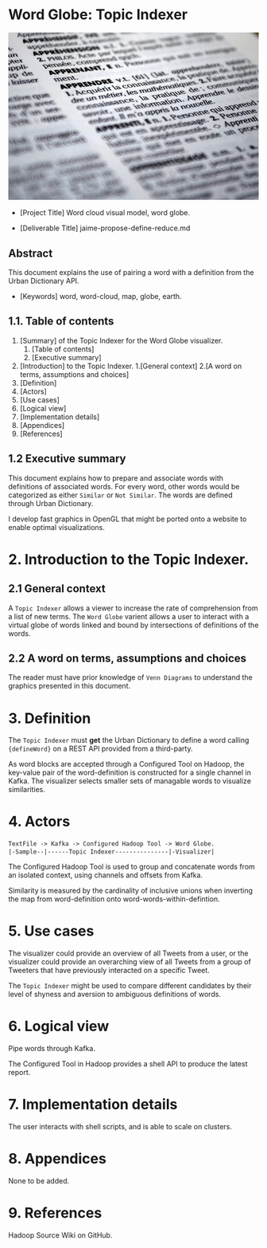 # Word Globe: Topic Indexer

![Logo](./logo.png)

- [Project Title] Word cloud visual model, word globe.

- [Deliverable Title] jaime-propose-define-reduce.md

## Abstract

This document explains the use of pairing a word with a definition
from the Urban Dictionary API.

- [Keywords] word, word-cloud, map, globe, earth.

## 1.1. Table of contents

1. [Summary] of the Topic Indexer for the Word Globe visualizer.
   1. [Table of contents]
   2. [Executive summary]
2. [Introduction] to the Topic Indexer.
   1.[General context]
   2.[A word on terms, assumptions and choices]
3. [Definition]
4. [Actors]
5. [Use cases]
6. [Logical view]
7. [Implementation details]
8. [Appendices]
9. [References]

## 1.2 Executive summary

This document explains how to prepare and associate words with
definitions of associated words. For every word, other words would be
categorized as either `Similar` or `Not Similar`. The words are defined through Urban Dictionary.

I develop fast graphics in OpenGL that might be ported onto a website
to enable optimal visualizations.

# 2. Introduction to the Topic Indexer.

## 2.1 General context

A `Topic Indexer` allows a viewer to increase the rate of
comprehension from a list of new terms. The `Word Globe` varient
allows a user to interact with a virtual globe of words linked and
bound by intersections of definitions of the words.

## 2.2 A word on terms, assumptions and choices

The reader must have prior knowledge of `Venn Diagrams` to understand
the graphics presented in this document.

# 3. Definition

The `Topic Indexer` must **get** the Urban Dictionary to define a word
calling `{defineWord}` on a REST API provided from a third-party.

As word blocks are accepted through a Configured Tool on Hadoop, the
key-value pair of the word-definition is constructed for a single
channel in Kafka. The visualizer selects smaller sets of managable
words to visualize similarities.

# 4. Actors

```
TextFile -> Kafka -> Configured Hadoop Tool -> Word Globe.
|-Sample--|------Topic Indexer---------------|-Visualizer|
```

The Configured Hadoop Tool is used to group and concatenate words from
an isolated context, using channels and offsets from Kafka.

Similarity is measured by the cardinality of inclusive unions when
inverting the map from word-definition onto
word-words-within-defintion.

# 5. Use cases

The visualizer could provide an overview of all
Tweets from a user, or the visualizer could provide an overarching
view of all Tweets from a group of Tweeters that have previously
interacted on a specific Tweet.

The `Topic Indexer` might be used to compare different candidates by
their level of shyness and aversion to ambiguous definitions of words.

# 6. Logical view

Pipe words through Kafka.

The Configured Tool in Hadoop provides a shell API to produce the
latest report.

# 7. Implementation details

The user interacts with shell scripts, and is able to scale on
clusters.

# 8. Appendices

None to be added.

# 9. References

Hadoop Source Wiki on GitHub.
